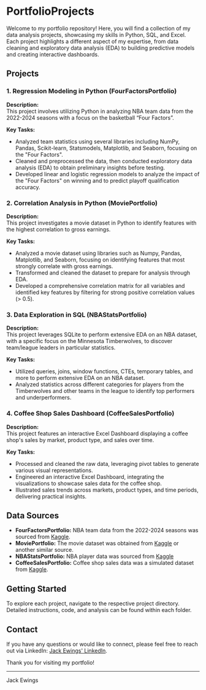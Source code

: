 # PortfolioProjects

Welcome to my portfolio repository! Here, you will find a collection of my data analysis projects, showcasing my skills in Python, SQL, and Excel. Each project highlights a different aspect of my expertise, from data cleaning and exploratory data analysis (EDA) to building predictive models and creating interactive dashboards.

## Projects

### 1. Regression Modeling in Python (FourFactorsPortfolio)
**Description:**  
This project involves utilizing Python in analyzing NBA team data from the 2022-2024 seasons with a focus on the basketball “Four Factors”.

**Key Tasks:**
- Analyzed team statistics using several libraries including NumPy, Pandas, Scikit-learn, Statsmodels, Matplotlib, and Seaborn, focusing on the "Four Factors".
- Cleaned and preprocessed the data, then conducted exploratory data analysis (EDA) to obtain preliminary insights before testing.
- Developed linear and logistic regression models to analyze the impact of the "Four Factors" on winning and to predict playoff qualification accuracy.

### 2. Correlation Analysis in Python (MoviePortfolio)
**Description:**  
This project investigates a movie dataset in Python to identify features with the highest correlation to gross earnings.

**Key Tasks:**
- Analyzed a movie dataset using libraries such as Numpy, Pandas, Matplotlib, and Seaborn, focusing on identifying features that most strongly correlate with gross earnings.
- Transformed and cleaned the dataset to prepare for analysis through EDA.
- Developed a comprehensive correlation matrix for all variables and identified key features by filtering for strong positive correlation values (> 0.5).

### 3. Data Exploration in SQL (NBAStatsPortfolio)
**Description:**  
This project leverages SQLite to perform extensive EDA on an NBA dataset, with a specific focus on the Minnesota Timberwolves, to discover team/league leaders in particular statistics.

**Key Tasks:**
- Utilized queries, joins, window functions, CTEs, temporary tables, and more to perform extensive EDA on an NBA dataset.
- Analyzed statistics across different categories for players from the Timberwolves and other teams in the league to identify top performers and underperformers.

### 4. Coffee Shop Sales Dashboard (CoffeeSalesPortfolio)
**Description:**  
This project features an interactive Excel Dashboard displaying a coffee shop's sales by market, product type, and sales over time.

**Key Tasks:**
- Processed and cleaned the raw data, leveraging pivot tables to generate various visual representations.
- Engineered an interactive Excel Dashboard, integrating the visualizations to showcase sales data for the coffee shop.
- Illustrated sales trends across markets, product types, and time periods, delivering practical insights.

## Data Sources

- **FourFactorsPortfolio:** NBA team data from the 2022-2024 seasons was sourced from [Kaggle]([https://www.basketball-reference.com/](https://www.kaggle.com/datasets/sumitrodatta/nba-aba-baa-stats?select=Team+Summaries.csv)).
- **MoviePortfolio:** The movie dataset was obtained from [Kaggle]([https://www.imdb.com/interfaces/](https://www.kaggle.com/datasets/danielgrijalvas/movies)) or another similar source.
- **NBAStatsPortfolio:** NBA player data was sourced from [Kaggle]([https://www.basketball-reference.com/](https://www.kaggle.com/datasets/sumitrodatta/nba-aba-baa-stats?select=Player+Shooting.csv)) 
- **CoffeeSalesPortfolio:** Coffee shop sales data was a simulated dataset from [Kaggle](https://www.kaggle.com/).

## Getting Started

To explore each project, navigate to the respective project directory. Detailed instructions, code, and analysis can be found within each folder.

## Contact

If you have any questions or would like to connect, please feel free to reach out via LinkedIn: [Jack Ewings' LinkedIn](https://www.linkedin.com/in/jack-ewings-profile/).

Thank you for visiting my portfolio!

---

Jack Ewings
